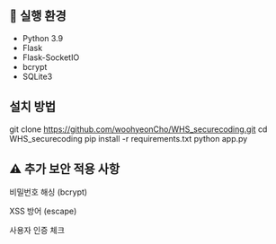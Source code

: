 ## 🔧 실행 환경
- Python 3.9
- Flask
- Flask-SocketIO
- bcrypt
- SQLite3

## 설치 방법
git clone https://github.com/woohyeonCho/WHS_securecoding.git
cd WHS_securecoding
pip install -r requirements.txt
python app.py

## ⚠️ 추가 보안 적용 사항
비밀번호 해싱 (bcrypt)

XSS 방어 (escape)

사용자 인증 체크
